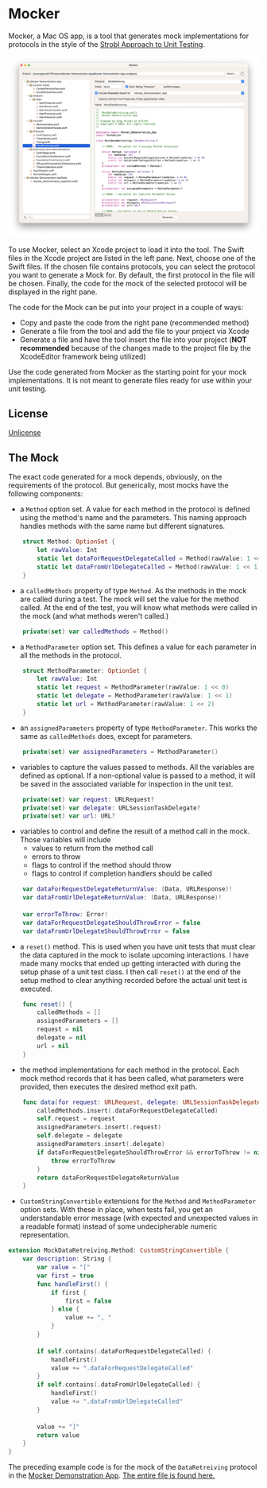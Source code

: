 # Mocker

Mocker, a Mac OS app, is a tool that generates mock implementations for protocols in the style of the [Strobl Approach to Unit Testing](https://gist.github.com/gstrobl17/1153977444aeac0c4f1722fecccb97e1).

![MockerScreenShot](/assets/MockerScreenShot.png)

To use Mocker, select an Xcode project to load it into the tool. The Swift files in the Xcode project are listed in the left pane. Next, choose one of the Swift files. If the chosen file contains protocols, you can select the protocol you want to generate a Mock for. By default, the first protocol in the file will be chosen. Finally, the code for the mock of the selected protocol will be displayed in the right pane.

The code for the Mock can be put into your project in a couple of ways:

- Copy and paste the code from the right pane (recommended method)
- Generate a file from the tool and add the file to your project via Xcode 
- Generate a file and have the tool insert the file into your project (**NOT recommended** because of the changes made to the project file by the XcodeEditor framework being utilized)

Use the code generated from Mocker as the starting point for your mock implementations. It is not meant to generate files ready for use within your unit testing.

## License
[Unlicense](https://unlicense.org)

## The Mock
The exact code generated for a mock depends, obviously, on the requirements of the protocol. But generically, most mocks have the following components:

- a `Method` option set. A value for each method in the protocol is defined using the method's name and the parameters. This naming approach handles methods with the same name but different signatures.
 
```swift
    struct Method: OptionSet {
        let rawValue: Int
        static let dataForRequestDelegateCalled = Method(rawValue: 1 << 0)
        static let dataFromUrlDelegateCalled = Method(rawValue: 1 << 1)
    }
```

- a `calledMethods` property of type `Method`. As the methods in the mock are called during a test. The mock will set the value for the method called. At the end of the test, you will know what methods were called in the mock (and what methods weren't called.)

```swift
    private(set) var calledMethods = Method()
```

- a `MethodParameter` option set. This defines a value for each parameter in all the methods in the protocol.

```swift
    struct MethodParameter: OptionSet {
        let rawValue: Int
        static let request = MethodParameter(rawValue: 1 << 0)
        static let delegate = MethodParameter(rawValue: 1 << 1)
        static let url = MethodParameter(rawValue: 1 << 2)
    }
```

- an `assignedParameters` property of type `MethodParameter`. This works the same as `calledMethods` does, except for parameters.

```swift
    private(set) var assignedParameters = MethodParameter()
```

- variables to capture the values passed to methods. All the variables are defined as optional. If a non-optional value is passed to a method, it will be saved in the associated variable for inspection in the unit test.

```swift
    private(set) var request: URLRequest?
    private(set) var delegate: URLSessionTaskDelegate?
    private(set) var url: URL?
```

- variables to control and define the result of a method call in the mock. Those variables will include 
  - values to return from the method call
  - errors to throw
  - flags to control if the method should throw
  - flags to control if completion handlers should be called
 
```swift
    var dataForRequestDelegateReturnValue: (Data, URLResponse)!
    var dataFromUrlDelegateReturnValue: (Data, URLResponse)!

    var errorToThrow: Error!
    var dataForRequestDelegateShouldThrowError = false
    var dataFromUrlDelegateShouldThrowError = false
```

- a `reset()` method. This is used when you have unit tests that must clear the data captured in the mock to isolate upcoming interactions. I have made many mocks that ended up getting interacted with during the setup phase of a unit test class. I then call `reset()` at the end of the setup method to clear anything recorded before the actual unit test is executed. 

```swift
    func reset() {
        calledMethods = []
        assignedParameters = []
        request = nil
        delegate = nil
        url = nil
    }
```

- the method implementations for each method in the protocol. Each mock method records that it has been called, what parameters were provided, then executes the desired method exit path.

```swift
    func data(for request: URLRequest, delegate: URLSessionTaskDelegate?) async throws -> (Data, URLResponse) {
        calledMethods.insert(.dataForRequestDelegateCalled)
        self.request = request
        assignedParameters.insert(.request)
        self.delegate = delegate
        assignedParameters.insert(.delegate)
        if dataForRequestDelegateShouldThrowError && errorToThrow != nil {
            throw errorToThrow
        }
        return dataForRequestDelegateReturnValue
    }
```
 
- `CustomStringConvertible` extensions for the `Method` and `MethodParameter` option sets. With these in place, when tests fail, you get an understandable error message (with expected and unexpected values in a readable format) instead of some undecipherable numeric representation.

```swift
extension MockDataRetreiving.Method: CustomStringConvertible {
    var description: String {
        var value = "["
        var first = true
        func handleFirst() {
            if first {
                first = false
            } else {
                value += ", "
            }
        }

        if self.contains(.dataForRequestDelegateCalled) {
            handleFirst()
            value += ".dataForRequestDelegateCalled"
        }
        if self.contains(.dataFromUrlDelegateCalled) {
            handleFirst()
            value += ".dataFromUrlDelegateCalled"
        }

        value += "]"
        return value
    }
}
```


The preceding example code is for the mock of the `DataRetreiving` protocol in the [Mocker Demonstration App](https://github.com/gstrobl17/MockerDemonstrationApp). [The entire file is found here.](https://github.com/gstrobl17/MockerDemonstrationApp/blob/main/Mocker%20Demonstration%20AppTests/Mocks/MockDataRetreiving.swift)

